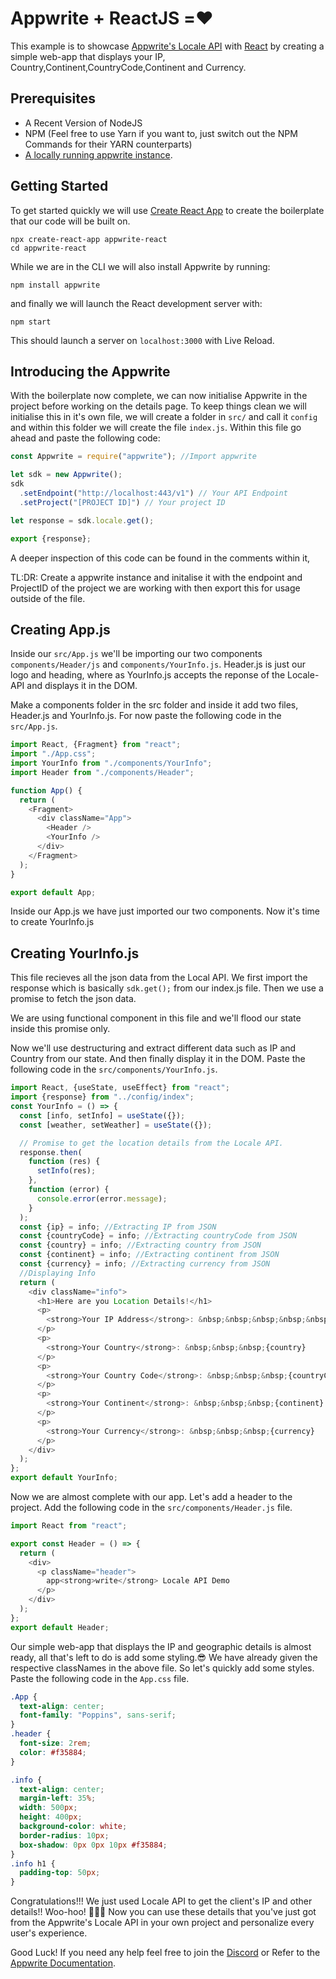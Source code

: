 # Appwrite + ReactJS =❤️

This example is to showcase [Appwrite's Locale API](https://appwrite.io/docs/client/locale) with [React](https://reactjs.org/) by creating a simple web-app that displays your IP, Country,Continent,CountryCode,Continent and Currency.

## Prerequisites

- A Recent Version of NodeJS
- NPM (Feel free to use Yarn if you want to, just switch out the NPM Commands for their YARN counterparts)
- [A locally running appwrite instance](https://appwrite.io/docs/installation).

## Getting Started

To get started quickly we will use [Create React App](https://github.com/facebook/create-react-app) to create the boilerplate that our code will be built on.

```shell
npx create-react-app appwrite-react
cd appwrite-react
```

While we are in the CLI we will also install Appwrite by running:

```shell
npm install appwrite
```

and finally we will launch the React development server with:

```shell
npm start
```

This should launch a server on `localhost:3000` with Live Reload.

## Introducing the Appwrite

With the boilerplate now complete, we can now initialise Appwrite in the project before working on the details page. To keep things clean we will initialise this in it's own file, we will create a folder in `src/` and call it `config` and within this folder we will create the file `index.js`. Within this file go ahead and paste the following code:

```js
const Appwrite = require("appwrite"); //Import appwrite

let sdk = new Appwrite();
sdk
  .setEndpoint("http://localhost:443/v1") // Your API Endpoint
  .setProject("[PROJECT ID]") // Your project ID

let response = sdk.locale.get();

export {response};
```

A deeper inspection of this code can be found in the comments within it,

TL:DR: Create a appwrite instance and initalise it with the endpoint and ProjectID of the project we are working with then export this for usage outside of the file.

## Creating App.js

Inside our `src/App.js` we'll be importing our two components `components/Header/js` and `components/YourInfo.js`. Header.js is just our logo and heading, where as YourInfo.js accepts the reponse of the Locale-API and displays it in the DOM.

Make a components folder in the src folder and inside it add two files, Header.js and YourInfo.js.
For now paste the following code in the `src/App.js`.

```js
import React, {Fragment} from "react";
import "./App.css";
import YourInfo from "./components/YourInfo";
import Header from "./components/Header";

function App() {
  return (
    <Fragment>
      <div className="App">
        <Header />
        <YourInfo />
      </div>
    </Fragment>
  );
}

export default App;
```

Inside our App.js we have just imported our two components. Now it's time to create YourInfo.js

## Creating YourInfo.js

This file recieves all the json data from the Local API. We first import the response which is basically `sdk.get();` from our index.js file. Then we use a promise to fetch the json data.

We are using functional component in this file and we'll flood our state inside this promise only.

Now we'll use destructuring and extract different data such as IP and Country from our state. And then finally display it in the DOM.
Paste the following code in the `src/components/YourInfo.js`.

```js
import React, {useState, useEffect} from "react";
import {response} from "../config/index";
const YourInfo = () => {
  const [info, setInfo] = useState({});
  const [weather, setWeather] = useState({});

  // Promise to get the location details from the Locale API.
  response.then(
    function (res) {
      setInfo(res);
    },
    function (error) {
      console.error(error.message);
    }
  );
  const {ip} = info; //Extracting IP from JSON
  const {countryCode} = info; //Extracting countryCode from JSON
  const {country} = info; //Extracting country from JSON
  const {continent} = info; //Extracting continent from JSON
  const {currency} = info; //Extracting currency from JSON
  //Displaying Info
  return (
    <div className="info">
      <h1>Here are you Location Details!</h1>
      <p>
        <strong>Your IP Address</strong>: &nbsp;&nbsp;&nbsp;&nbsp;&nbsp;{ip}
      </p>
      <p>
        <strong>Your Country</strong>: &nbsp;&nbsp;&nbsp;{country}
      </p>
      <p>
        <strong>Your Country Code</strong>: &nbsp;&nbsp;&nbsp;{countryCode}
      </p>
      <p>
        <strong>Your Continent</strong>: &nbsp;&nbsp;&nbsp;{continent}
      </p>
      <p>
        <strong>Your Currency</strong>: &nbsp;&nbsp;&nbsp;{currency}
      </p>
    </div>
  );
};
export default YourInfo;
```

Now we are almost complete with our app. Let's add a header to the project. Add the following code in the `src/components/Header.js` file.

```js
import React from "react";

export const Header = () => {
  return (
    <div>
      <p className="header">
        app<strong>write</strong> Locale API Demo
      </p>
    </div>
  );
};
export default Header;
```

Our simple web-app that displays the IP and geographic details is almost ready, all that's left to do is add some styling.😎
We have already given the respective classNames in the above file. So let's quickly add some styles. Paste the following code in the `App.css` file.

```css
.App {
  text-align: center;
  font-family: "Poppins", sans-serif;
}
.header {
  font-size: 2rem;
  color: #f35884;
}

.info {
  text-align: center;
  margin-left: 35%;
  width: 500px;
  height: 400px;
  background-color: white;
  border-radius: 10px;
  box-shadow: 0px 0px 10px #f35884;
}
.info h1 {
  padding-top: 50px;
}
```

Congratulations!!! We just used Locale API to get the client's IP and other details!! Woo-hoo! 🥳🥳🥳
Now you can use these details that you've just got from the Appwrite's Locale API in your own project and personalize every user's experience.

Good Luck! If you need any help feel free to join the [Discord](https://discord.gg/ZFwqr3S) or Refer to the [Appwrite Documentation](https://appwrite.io/docs).

